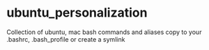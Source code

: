 # ubuntu_personalization

Collection of ubuntu, mac bash commands and aliases
copy to your .bashrc, .bash_profile or create a symlink 
